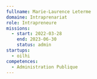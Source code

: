```yaml
---
fullname: Marie-Laurence Leterme
domaine: Intraprenariat
role: Intrapreneure
missions:
  - start: 2022-03-28
    end: 2023-06-30
    status: admin
startups:
  - oilhi
competences:
  - Administration Publique
---
```

